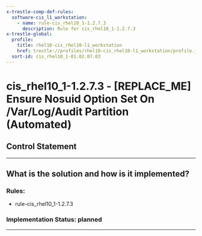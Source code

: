 ```yaml
---
x-trestle-comp-def-rules:
  software-cis_l1_workstation:
    - name: rule-cis_rhel10_1-1.2.7.3
      description: Rule for cis_rhel10_1-1.2.7.3
x-trestle-global:
  profile:
    title: rhel10-cis_rhel10-l1_workstation
    href: trestle://profiles/rhel10-cis_rhel10-l1_workstation/profile.json
  sort-id: cis_rhel10_1-01.02.07.03
---
```


# cis_rhel10_1-1.2.7.3 - \[REPLACE_ME\] Ensure Nosuid Option Set On /Var/Log/Audit Partition (Automated)

## Control Statement

______________________________________________________________________

## What is the solution and how is it implemented?

<!-- For implementation status enter one of: implemented, partial, planned, alternative, not-applicable -->

<!-- Note that the list of rules under ### Rules: is read-only and changes will not be captured after assembly to JSON -->

<!-- Add control implementation description here for control: cis_rhel10_1-1.2.7.3 -->

### Rules:

  - rule-cis_rhel10_1-1.2.7.3

### Implementation Status: planned

______________________________________________________________________
